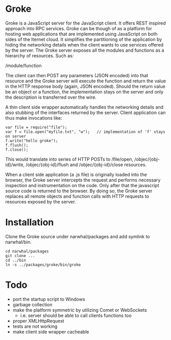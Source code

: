 Groke
=====

Groke is a JavaScript server for the JavaScript client. It offers REST
inspired approach into RPC services. Groke can be though of as a
platform for hosting web applications that are implemented using
JavaScript on both sides of the Iternet cloud. It simplifies the
partitioning of the application by hiding the networking details when
the client wants to use services offered by the server. The Groke
server exposes all the modules and functions as a hierarchy of
resources. Such as:

  /module/function

The client can then POST any parameters (JSON encoded) into that
resource and the Groke server will execute the function and return the
value in the HTTP response body (again, JSON encoded). Should the
return value be an object or a function, the implementation stays on
the server and only the description is transferred over the wire.

A thin client side wrapper automatically handles the networking
details and also stubbing of the interfaces returned by the
server. Client application can thus make invocations like:

    var file = require("file");
    var f = file.open("myfile.txt", "w");   // implementation of 'f' stays on server
    f.write("hello groke");
    f.flush();
    f.close();

This would translate into series of HTTP POSTs to /file/open, 
/objec/{obj-id}/write, /objec/{obj-id}/flush and /objec/{obj-id}/close 
resources.

When a client side application (a .js file) is originally loaded into
the browser, the Groke server intercepts the request and performs
necessary inspection and instrumentation on the code. Only after that
the javascript source code is returned to the browser. By doing so,
the Groke server replaces all remote objects and function calls with
HTTP requests to resources exposed by the server.



Installation
============

Clone the Groke source under narwhal/packages and add symlink to
narwhal/bin.

    cd narwhal/packages
    git clone ...
    cd ../bin
    ln -s ../packages/groke/bin/groke



Todo
====

- port the startup script to Windows
- garbage collection
- make the platform symmetric by utilizing Comet or WebSockets
    - i.e. server should be able to call clients functions too
- proper XMLHttpRequest
- tests are not working
- make client side wrapper cacheable
